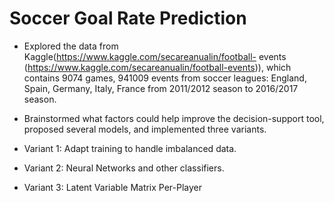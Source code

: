 # Soccer Goal Rate Prediction

* Explored the data from Kaggle(https://www.kaggle.com/secareanualin/football- events (https://www.kaggle.com/secareanualin/football-events)),
 which contains 9074 games, 941009 events from soccer leagues: England, Spain, Germany, Italy, France from 2011/2012 season to 2016/2017 season.
 
* Brainstormed what factors could help improve the decision-support tool, proposed several models, and implemented three variants.

* Variant 1: Adapt training to handle imbalanced data.

* Variant 2: Neural Networks and other classifiers.

* Variant 3: Latent Variable Matrix Per-Player
